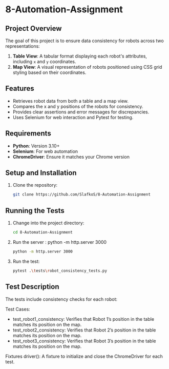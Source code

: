 # 8-Automation-Assignment

## Project Overview

The goal of this project is to ensure data consistency for robots across two representations:
1. **Table View**: A tabular format displaying each robot's attributes, including `x` and `y` coordinates.
2. **Map View**: A visual representation of robots positioned using CSS grid styling based on their coordinates.
## Features

- Retrieves robot data from both a table and a map view.
- Compares the x and y positions of the robots for consistency.
- Provides clear assertions and error messages for discrepancies.
- Uses Selenium for web interaction and Pytest for testing.

## Requirements

- **Python**: Version 3.10+
- **Selenium**: For web automation
- **ChromeDriver**: Ensure it matches your Chrome version

## Setup and Installation

1. Clone the repository:
   ```bash
   git clone https://github.com/SlafkoS/8-Automation-Assignment
## Running the Tests
1. Change into the project directory:
   ```bash
   cd 8-Automation-Assignment
2. Run the server : python -m http.server 3000
   ```bash
   python -m http.server 3000
3. Run the test:
   ```bash
   pytest .\tests\robot_consistency_tests.py
## Test Description
The tests include consistency checks for each robot:

Test Cases:
- test_robot1_consistency: Verifies that Robot 1’s position in the table matches its position on the map.
- test_robot2_consistency: Verifies that Robot 2’s position in the table matches its position on the map.
- test_robot3_consistency: Verifies that Robot 3’s position in the table matches its position on the map.

Fixtures
driver(): A fixture to initialize and close the ChromeDriver for each test.